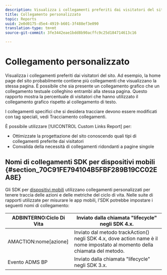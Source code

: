 ```yaml
---
description: Visualizza i collegamenti preferiti dai visitatori del sito. Ad esempio, la home page del sito probabilmente contiene più collegamenti che visualizzano la stessa pagina. È possibile che sia presente un collegamento grafico che un collegamento testuale colleghino entrambi alla stessa pagina. Questo rapporto mostra la percentuale di visitatori che hanno utilizzato il collegamento grafico rispetto al collegamento di testo.
title: Collegamento personalizzato
topic: Reports
uuid: 2e0d0175-d5e4-4919-b601-3f488ef3e090
translation-type: tm+mt
source-git-commit: 3fe3442eae1bdd8b90acffc9c25d184714613c16

---
```



# Collegamento personalizzato

Visualizza i collegamenti preferiti dai visitatori del sito. Ad esempio, la home page del sito probabilmente contiene più collegamenti che visualizzano la stessa pagina. È possibile che sia presente un collegamento grafico che un collegamento testuale colleghino entrambi alla stessa pagina. Questo rapporto mostra la percentuale di visitatori che hanno utilizzato il collegamento grafico rispetto al collegamento di testo.

I collegamenti specifici che si desidera tracciare devono essere modificati con tag speciali, vedi Tracciamento [](https://docs.adobe.com/content/help/en/analytics/implementation/javascript-implementation/variables-analytics-reporting/config-var/s-linktrackvars.html)collegamenti.

È possibile utilizzare [!UICONTROL Custom Links Report] per:

* Ottimizzate la progettazione del sito conoscendo quali tipi di collegamenti preferite dai visitatori
* Convalida della necessità di collegamenti ridondanti a pagine singole

## Nomi di collegamenti SDK per dispositivi mobili {#section_70C91FE794104B5FBF289B19CC02EA8E}

Gli SDK per [dispositivi mobili](https://docs.adobe.com/content/help/it-IT/mobile-services/using/home.html) utilizzano collegamenti personalizzati per tenere traccia delle azioni e delle metriche del ciclo di vita. Nelle suite di rapporti utilizzate per misurare le app mobili, l’SDK potrebbe impostare i seguenti nomi di collegamento:

| ADBINTERNO:Ciclo Di Vita | Inviato dalla chiamata &quot;lifecycle&quot; negli SDK 4.x. |
|---|---|
| AMACTION:nome[azione] | Inviato dal metodo trackAction() negli SDK 4.x, dove action name è il nome impostato al momento della chiamata del metodo. |
| Evento ADMS BP | Inviato dalla chiamata &quot;lifecycle&quot; negli SDK 3.x. |

